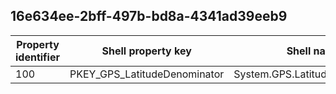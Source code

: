 ## 16e634ee-2bff-497b-bd8a-4341ad39eeb9

Property identifier | Shell property key | Shell name | Alias
--- | --- | --- | ---
100 | PKEY_GPS_LatitudeDenominator | System.GPS.LatitudeDenominator | 

